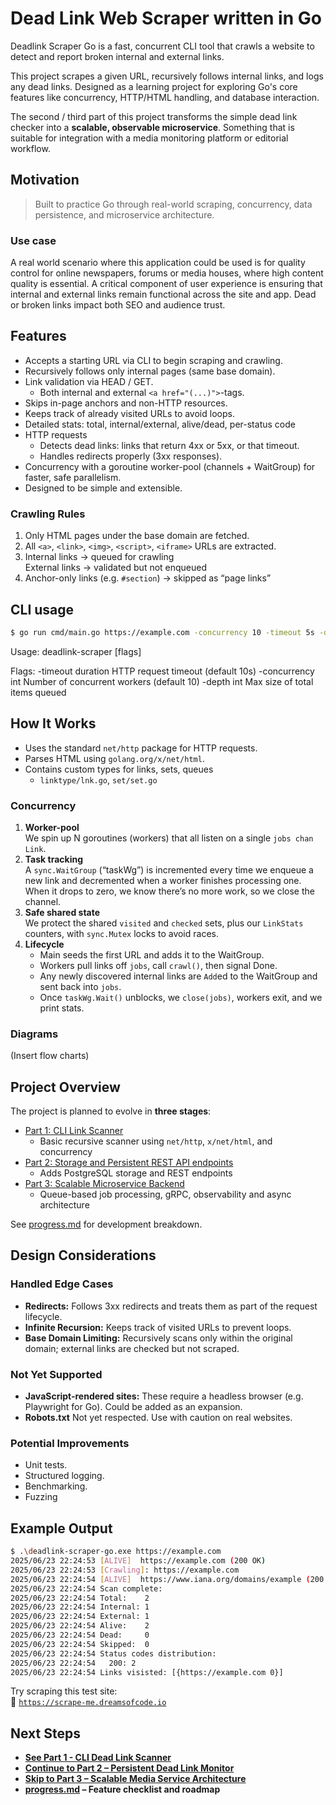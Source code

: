 # Dead Link Web Scraper written in Go

Deadlink Scraper Go is a fast, concurrent CLI tool that crawls a website to detect and report broken internal and external links.

This project scrapes a given URL, recursively follows internal links, and logs any dead links. Designed as a learning project for exploring Go's core features like concurrency, HTTP/HTML handling, and database interaction.

The second / third part of this project transforms the simple dead link checker into a **scalable, observable microservice**. Something that is suitable for integration with a media monitoring platform or editorial workflow.

## Motivation

> Built to practice Go through real-world scraping, concurrency, data persistence, and microservice architecture.

### Use case
A real world scenario where this application could be used is for quality control for online newspapers, forums or media houses, where high content quality is essential. A critical component of user experience is ensuring that internal and external links remain functional across the site and app. Dead or broken links impact both SEO and audience trust.

## Features
- Accepts a starting URL via CLI to begin scraping and crawling.
- Recursively follows only internal pages (same base domain).
- Link validation via HEAD / GET.
  - Both internal and external `<a href="(...)">`-tags.
- Skips in-page anchors and non-HTTP resources.
- Keeps track of already visited URLs to avoid loops.
- Detailed stats: total, internal/external, alive/dead, per-status code
- HTTP requests
  - Detects dead links: links that return 4xx or 5xx, or that timeout.
  - Handles redirects properly (3xx responses).
- Concurrency with a goroutine worker-pool (channels + WaitGroup) for faster, safe parallelism.
- Designed to be simple and extensible.


### Crawling Rules
1. Only HTML pages under the base domain are fetched.
2. All `<a>`, `<link>`, `<img>`, `<script>`, `<iframe>` URLs are extracted.
3. Internal links → queued for crawling  
   External links → validated but not enqueued
4. Anchor-only links (e.g. `#section`) → skipped as “page links”

## CLI usage
```bash
$ go run cmd/main.go https://example.com -concurrency 10 -timeout 5s -depth 200
```

Usage: deadlink-scraper [flags] <url>  

Flags:
  -timeout duration     HTTP request timeout (default 10s)
  -concurrency int      Number of concurrent workers (default 10)
  -depth int            Max size of total items queued

## How It Works
- Uses the standard `net/http` package for HTTP requests.
- Parses HTML using `golang.org/x/net/html`.
- Contains custom types for links, sets, queues
  - `linktype/lnk.go`, `set/set.go` 

### Concurrency
1. **Worker-pool**  
   We spin up N goroutines (workers) that all listen on a single `jobs chan Link`.
2. **Task tracking**  
   A `sync.WaitGroup` (“taskWg”) is incremented every time we enqueue a new link and decremented when a worker finishes processing one.  
   When it drops to zero, we know there’s no more work, so we close the channel.
3. **Safe shared state**  
   We protect the shared `visited` and `checked` sets, plus our `LinkStats` counters, with `sync.Mutex` locks to avoid races.
4. **Lifecycle**  
   - Main seeds the first URL and adds it to the WaitGroup.  
   - Workers pull links off `jobs`, call `crawl()`, then signal Done.  
   - Any newly discovered internal links are `Add`ed to the WaitGroup and sent back into `jobs`.  
   - Once `taskWg.Wait()` unblocks, we `close(jobs)`, workers exit, and we print stats.

### Diagrams
(Insert flow charts)

## Project Overview
The project is planned to evolve in **three stages**:

- [Part 1: CLI Link Scanner](./docs/part1.md)
  - Basic recursive scanner using `net/http`, `x/net/html`, and concurrency
- [Part 2: Storage and Persistent REST API endpoints](./docs/part2.md)
  - Adds PostgreSQL storage and REST endpoints
- [Part 3: Scalable Microservice Backend](./docs/part3.md)
  -  Queue-based job processing, gRPC, observability and async architecture

See [progress.md](./docs/progress.md) for development breakdown.

##  Design Considerations

###  Handled Edge Cases

- **Redirects:** Follows 3xx redirects and treats them as part of the request lifecycle.
- **Infinite Recursion:** Keeps track of visited URLs to prevent loops.
- **Base Domain Limiting:** Recursively scans only within the original domain; external links are checked but not scraped.

###  Not Yet Supported

- **JavaScript-rendered sites:** These require a headless browser (e.g. Playwright for Go). Could be added as an expansion.
- **Robots.txt** Not yet respected. Use with caution on real websites.

###  Potential Improvements
- Unit tests.
- Structured logging.
- Benchmarking.
- Fuzzing

## Example Output

```bash
$ .\deadlink-scraper-go.exe https://example.com
2025/06/23 22:24:53 [ALIVE]  https://example.com (200 OK)
2025/06/23 22:24:53 [Crawling]: https://example.com
2025/06/23 22:24:54 [ALIVE]  https://www.iana.org/domains/example (200 OK)
2025/06/23 22:24:54 Scan complete:
2025/06/23 22:24:54 Total:    2
2025/06/23 22:24:54 Internal: 1
2025/06/23 22:24:54 External: 1
2025/06/23 22:24:54 Alive:    2
2025/06/23 22:24:54 Dead:     0
2025/06/23 22:24:54 Skipped:  0
2025/06/23 22:24:54 Status codes distribution:
2025/06/23 22:24:54   200: 2
2025/06/23 22:24:54 Links visisted: [{https://example.com 0}]
```

Try scraping this test site:  
🔗 [`https://scrape-me.dreamsofcode.io`](https://scrape-me.dreamsofcode.io)

##  Next Steps
- **[See Part 1 - CLI Dead Link Scanner](./docs/part1.md)**
- **[Continue to Part 2 – Persistent Dead Link Monitor](./docs/part2.md)**
- **[Skip to Part 3 – Scalable Media Service Architecture](./docs/part3.md)**
- **[progress.md](./docs/progress.md) – Feature checklist and roadmap**
